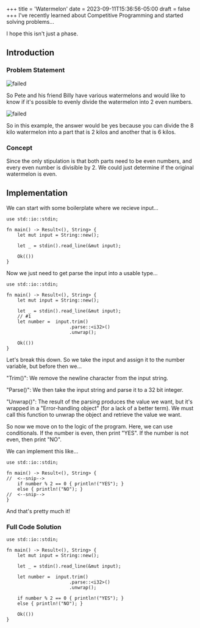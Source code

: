 +++
title = 'Watermelon'
date = 2023-09-11T15:36:56-05:00
draft = false
+++
I've recently learned about Competitive Programming and started solving 
problems\.\.\. 
<!--more-->
I hope this isn't just a phase\.
## Introduction
### Problem Statement
![failed](/images/compprog/Watermelon/ProblemStatement.png)

So Pete and his friend Billy have various watermelons and would like to know if
it's possible to evenly divide the watermelon into 2 even numbers.

![failed](/images/compprog/Watermelon/input1.png)

So in this example, the answer would be yes because you can divide the 8 kilo 
watermelon into a part that is 2 kilos and another that is 6 kilos.

### Concept

Since the only stipulation is that both parts need to be even numbers, and every
even number is divisible by 2. We could just determine if the original 
watermelon is even.

## Implementation

We can start with some boilerplate where we recieve input\.\.\.

    use std::io::stdin;

    fn main() -> Result<(), String> {
        let mut input = String::new();
        
        let _ = stdin().read_line(&mut input);
    
        Ok(())
    }
              
        
Now we just need to get parse the input into a usable type\.\.\.

    use std::io::stdin;

    fn main() -> Result<(), String> {
        let mut input = String::new();
        
        let _ = stdin().read_line(&mut input);
        // #1
        let number =  input.trim()
                           .parse::<i32>()
                           .unwrap();
    
        Ok(())
    }

Let's break this down. So we take the input and assign it to the number 
variable, but before then we\.\.\.

"Trim()": We remove the newline character from the input string. 

"Parse()": We then take the input string and parse it to a 32 bit integer.

"Unwrap()": The result of the parsing produces the value we want, but it's 
wrapped in a "Error-handling object" (for a lack of a better term). We must call
this function to unwrap the object and retrieve the value we want.

So now we move on to the logic of the program. Here, we can use conditionals.
If the number is even, then print "YES". If the number is not even, then print
"NO".

We can implement this like\.\.\.

    use std::io::stdin;

    fn main() -> Result<(), String> {
    //  <--snip-->
        if number % 2 == 0 { println!("YES"); }
        else { println!("NO"); }
    //  <--snip-->
    }

And that's pretty much it!

### Full Code Solution

    use std::io::stdin;

    fn main() -> Result<(), String> {
        let mut input = String::new();
        
        let _ = stdin().read_line(&mut input);
        
        let number =  input.trim()
                           .parse::<i32>()
                           .unwrap();
    
        if number % 2 == 0 { println!("YES"); }
        else { println!("NO"); }

        Ok(())
    }

